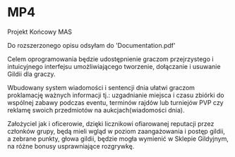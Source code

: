 
# MP4
Projekt Końcowy MAS

Do rozszerzonego opisu odsyłam do 'Documentation.pdf'

Celem oprogramowania będzie udostępnienie graczom przejrzystego i intuicyjnego interfejsu umożliwiającego tworzenie,
dołączanie i usuwanie Gildii dla graczy.

Wbudowany system wiadomości i sentencji dnia ułatwi graczom proklamację ważnych informacji tj.: uzgadnianie miejsca i czasu
zbiórki do wspólnej zabawy podczas eventu, terminów rajdów lub turniejów PVP czy reklamę swoich przedmiotów na
aukcjach(wiadomości dnia).

Założyciel jak i oficerowie, dzięki licznikowi ofiarowanej reputacji przez członków grupy, będą mieli wgląd w poziom
zaangażowania i postęp gildii, a zebrane punkty, głowa gildii, będzie mogła wymienić w Sklepie Gildyjnym, na różne bonusy
usprawniające rozgrywkę.

